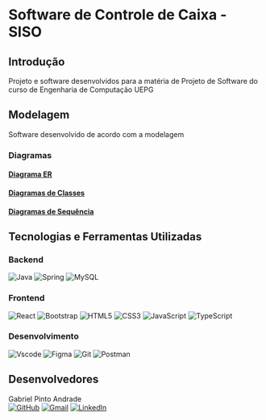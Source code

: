 # Software de Controle de Caixa - SISO

## Introdução

Projeto e software desenvolvidos para a matéria de Projeto de Software do curso de Engenharia de Computação UEPG  

## Modelagem

Software desenvolvido de acordo com a modelagem

### Diagramas

#### [Diagrama ER](/docs/modelagem/diagramas/er.md)

#### [Diagramas de Classes](/docs/modelagem/diagramas/classes.md)

#### [Diagramas de Sequência](/docs/modelagem/diagramas/sequencia.md)

## Tecnologias e Ferramentas Utilizadas

### Backend
![Java](https://img.shields.io/badge/java-%23ED8B00.svg?style=for-the-badge&logo=openjdk&logoColor=white)
![Spring](https://img.shields.io/badge/spring-%236DB33F.svg?style=for-the-badge&logo=spring&logoColor=white)
![MySQL](https://img.shields.io/badge/MySQL-00000F?style=for-the-badge&logo=mysql&logoColor=white)

### Frontend
![React](https://img.shields.io/badge/React-20232A?style=for-the-badge&logo=react&logoColor=61DAFB)
![Bootstrap](https://img.shields.io/badge/-boostrap-0D1117?style=for-the-badge&logo=bootstrap&labelColor=0D1117)
![HTML5](https://img.shields.io/badge/HTML5-E34F26?style=for-the-badge&logo=html5&logoColor=white)
![CSS3](https://img.shields.io/badge/CSS3-1572B6?style=for-the-badge&logo=css3&logoColor=white)
![JavaScript](https://img.shields.io/badge/JavaScript-F7DF1E?style=for-the-badge&logo=javascript&logoColor=black)
![TypeScript](https://img.shields.io/badge/TypeScript-007ACC?style=for-the-badge&logo=typescript&logoColor=white)

### Desenvolvimento
![Vscode](https://img.shields.io/badge/Vscode-007ACC?style=for-the-badge&logo=visual-studio-code&logoColor=white)
![Figma](https://img.shields.io/badge/Figma-696969?style=for-the-badge&logo=figma&logoColor=figma)
![Git](https://img.shields.io/badge/GIT-E44C30?style=for-the-badge&logo=git&logoColor=white)
![Postman](https://img.shields.io/badge/Postman-FF6C37.svg?style=for-the-badge&logo=Postman&logoColor=white)

## Desenvolvedores

Gabriel Pinto Andrade
<br>
[![GitHub](https://img.shields.io/badge/GitHub-100000?style=for-the-badge&logo=github&logoColor=white)](https://github.com/gabrielpandrade)
[![Gmail](https://img.shields.io/badge/Gmail-333333?style=for-the-badge&logo=gmail&logoColor=red)](mailto:pintoandradegabriel@gmail.com)
[![LinkedIn](https://img.shields.io/badge/LinkedIn-0077B5?style=for-the-badge&logo=linkedin&logoColor=white)](https://www.linkedin.com/in/gabriel-pinto-andrade-4414a6215//)
